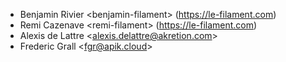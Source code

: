 - Benjamin Rivier \<benjamin-filament\> (<https://le-filament.com>)
- Remi Cazenave \<remi-filament\> (<https://le-filament.com>)
- Alexis de Lattre \<<alexis.delattre@akretion.com>\>
- Frederic Grall \<<fgr@apik.cloud>>

